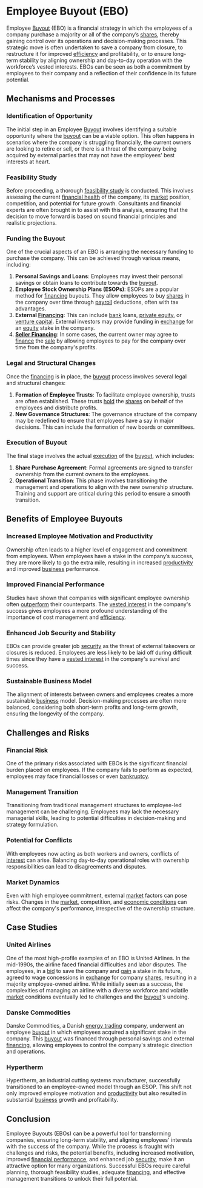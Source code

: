 # Employee Buyout (EBO)

Employee [Buyout](../b/buyout.md) (EBO) is a financial strategy in which the employees of a company purchase a majority or all of the company’s [shares](../s/shares.md), thereby gaining control over its operations and decision-making processes. This strategic move is often undertaken to save a company from closure, to restructure it for improved [efficiency](../e/efficiency.md) and profitability, or to ensure long-term stability by aligning ownership and day-to-day operation with the workforce’s vested interests. EBOs can be seen as both a commitment by employees to their company and a reflection of their confidence in its future potential.

## Mechanisms and Processes

### Identification of Opportunity

The initial step in an Employee [Buyout](../b/buyout.md) involves identifying a suitable opportunity where the [buyout](../b/buyout.md) can be a viable option. This often happens in scenarios where the company is struggling financially, the current owners are looking to retire or sell, or there is a threat of the company being acquired by external parties that may not have the employees' best interests at heart.

### Feasibility Study

Before proceeding, a thorough [feasibility study](../f/feasibility_study.md) is conducted. This involves assessing the current [financial health](../f/financial_health.md) of the company, its [market](../m/market.md) position, competition, and potential for future growth. Consultants and financial experts are often brought in to assist with this analysis, ensuring that the decision to move forward is based on sound financial principles and realistic projections.

### Funding the Buyout

One of the crucial aspects of an EBO is arranging the necessary funding to purchase the company. This can be achieved through various means, including:

1. **Personal Savings and Loans**: Employees may invest their personal savings or obtain loans to contribute towards the [buyout](../b/buyout.md).
2. **Employee Stock Ownership Plans (ESOPs)**: ESOPs are a popular method for [financing](../f/financing.md) buyouts. They allow employees to buy [shares](../s/shares.md) in the company over time through [payroll](../p/payroll.md) deductions, often with tax advantages.
3. **External [Financing](../f/financing.md)**: This can include [bank](../b/bank.md) loans, [private equity](../p/private_equity.md), or [venture capital](../v/venture_capital.md). External investors may provide funding in [exchange](../e/exchange.md) for an [equity](../e/equity.md) stake in the company.
4. **[Seller Financing](../s/seller_financing.md)**: In some cases, the current owner may agree to [finance](../f/finance.md) the [sale](../s/sale.md) by allowing employees to pay for the company over time from the company's profits.

### Legal and Structural Changes

Once the [financing](../f/financing.md) is in place, the [buyout](../b/buyout.md) process involves several legal and structural changes:

1. **Formation of Employee Trusts**: To facilitate employee ownership, trusts are often established. These trusts [hold](../h/hold.md) the [shares](../s/shares.md) on behalf of the employees and distribute profits.
2. **New Governance Structures**: The governance structure of the company may be redefined to ensure that employees have a say in major decisions. This can include the formation of new boards or committees.

### Execution of Buyout

The final stage involves the actual [execution](../e/execution.md) of the [buyout](../b/buyout.md), which includes:

1. **Share Purchase Agreement**: Formal agreements are signed to transfer ownership from the current owners to the employees.
2. **Operational Transition**: This phase involves transitioning the management and operations to align with the new ownership structure. Training and support are critical during this period to ensure a smooth transition.

## Benefits of Employee Buyouts

### Increased Employee Motivation and Productivity

Ownership often leads to a higher level of engagement and commitment from employees. When employees have a stake in the company’s success, they are more likely to go the extra mile, resulting in increased [productivity](../p/productivity.md) and improved [business](../b/business.md) performance.

### Improved Financial Performance

Studies have shown that companies with significant employee ownership often [outperform](../o/outperform.md) their counterparts. The [vested interest](../v/vested_interest.md) in the company's success gives employees a more profound understanding of the importance of cost management and [efficiency](../e/efficiency.md).

### Enhanced Job Security and Stability

EBOs can provide greater job [security](../s/security.md) as the threat of external takeovers or closures is reduced. Employees are less likely to be laid off during difficult times since they have a [vested interest](../v/vested_interest.md) in the company's survival and success.

### Sustainable Business Model

The alignment of interests between owners and employees creates a more sustainable [business](../b/business.md) model. Decision-making processes are often more balanced, considering both short-term profits and long-term growth, ensuring the longevity of the company.

## Challenges and Risks

### Financial Risk

One of the primary risks associated with EBOs is the significant financial burden placed on employees. If the company fails to perform as expected, employees may face financial losses or even [bankruptcy](../b/bankruptcy.md).

### Management Transition

Transitioning from traditional management structures to employee-led management can be challenging. Employees may lack the necessary managerial skills, leading to potential difficulties in decision-making and strategy formulation.

### Potential for Conflicts

With employees now acting as both workers and owners, conflicts of [interest](../i/interest.md) can arise. Balancing day-to-day operational roles with ownership responsibilities can lead to disagreements and disputes.

### Market Dynamics

Even with high employee commitment, external [market](../m/market.md) factors can pose risks. Changes in the [market](../m/market.md), competition, and [economic conditions](../e/economic_conditions.md) can affect the company's performance, irrespective of the ownership structure.

## Case Studies

### United Airlines

One of the most high-profile examples of an EBO is United Airlines. In the mid-1990s, the airline faced financial difficulties and labor disputes. The employees, in a [bid](../b/bid.md) to save the company and [gain](../g/gain.md) a stake in its future, agreed to wage concessions in [exchange](../e/exchange.md) for company [shares](../s/shares.md), resulting in a majority employee-owned airline. While initially seen as a success, the complexities of managing an airline with a diverse workforce and volatile [market](../m/market.md) conditions eventually led to challenges and the [buyout](../b/buyout.md)'s undoing.

### Danske Commodities

Danske Commodities, a Danish [energy trading](../e/energy_trading.md) company, underwent an employee [buyout](../b/buyout.md) in which employees acquired a significant stake in the company. This [buyout](../b/buyout.md) was financed through personal savings and external [financing](../f/financing.md), allowing employees to control the company's strategic direction and operations.

### Hypertherm

Hypertherm, an industrial cutting systems manufacturer, successfully transitioned to an employee-owned model through an ESOP. This shift not only improved employee motivation and [productivity](../p/productivity.md) but also resulted in substantial [business](../b/business.md) growth and profitability.

## Conclusion

Employee Buyouts (EBOs) can be a powerful tool for transforming companies, ensuring long-term stability, and aligning employees' interests with the success of the company. While the process is fraught with challenges and risks, the potential benefits, including increased motivation, improved [financial performance](../f/financial_performance.md), and enhanced job [security](../s/security.md), make it an attractive option for many organizations. Successful EBOs require careful planning, thorough feasibility studies, adequate [financing](../f/financing.md), and effective management transitions to unlock their full potential.